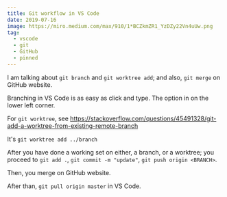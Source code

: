 ```yaml
---
title: Git workflow in VS Code
date: 2019-07-16
image: https://miro.medium.com/max/910/1*BCZkmZR1_YzDZy22Vn4uUw.png
tag:
  - vscode
  - git
  - GitHub
  - pinned
---
```


I am talking about `git branch` and `git worktree add`; and also, `git merge` on GitHub website.

<!-- excerpt_separator -->

Branching in VS Code is as easy as click and type. The option in on the lower left corner.

For `git worktree`, see <https://stackoverflow.com/questions/45491328/git-add-a-worktree-from-existing-remote-branch>

It's `git worktree add ../branch`

After you have done a working set on either, a branch, or a worktree; you proceed to `git add .`, `git commit -m "update"`, `git push origin <BRANCH>`.

Then, you merge on GitHub website.

After than, `git pull origin master` in VS Code.


